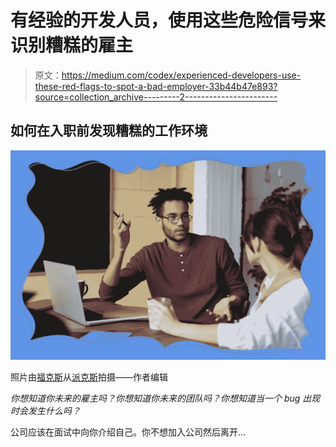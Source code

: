 # 有经验的开发人员，使用这些危险信号来识别糟糕的雇主

> 原文：<https://medium.com/codex/experienced-developers-use-these-red-flags-to-spot-a-bad-employer-33b44b47e893?source=collection_archive---------2----------------------->

## 如何在入职前发现糟糕的工作环境

![](img/bcceda5363547cc62192d45959a39ac9.png)

照片由[福克斯](https://www.pexels.com/@fauxels?utm_content=attributionCopyText&utm_medium=referral&utm_source=pexels)从[派克斯](https://www.pexels.com/photo/photo-of-man-holding-pen-3182752/?utm_content=attributionCopyText&utm_medium=referral&utm_source=pexels)拍摄——作者编辑

*你想知道你未来的雇主吗？你想知道你未来的团队吗？你想知道当一个 bug 出现时会发生什么吗？*

公司应该在面试中向你介绍自己。你不想加入公司然后离开…